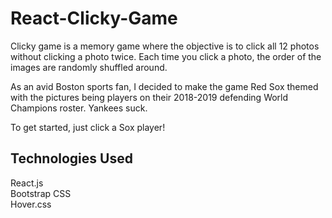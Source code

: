 # React-Clicky-Game

Clicky game is a memory game where the objective is to click all 12 photos without clicking a photo twice. Each time you click a photo, the order of the images are randomly shuffled around.

As an avid Boston sports fan, I decided to make the game Red Sox themed with the pictures being players on their 2018-2019 defending World Champions roster. Yankees suck.

To get started, just click a Sox player!

## Technologies Used

React.js <br />
Bootstrap CSS <br />
Hover.css